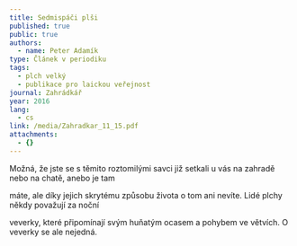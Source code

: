 ```yaml
---
title: Sedmispáči plši
published: true
public: true
authors:
  - name: Peter Adamík
type: Článek v periodiku
tags:
  - plch velký
  - publikace pro laickou veřejnost
journal: Zahrádkář
year: 2016
lang:
  - cs
link: /media/Zahradkar_11_15.pdf
attachments:
  - {}
---
```

Možná, že jste se s těmito roztomilými savci již setkali u vás na zahradě nebo na chatě, anebo je tam

máte, ale díky jejich skrytému způsobu života o tom ani nevíte. Lidé plchy někdy považují za noční

veverky, které připomínají svým huňatým ocasem a pohybem ve větvích. O veverky se ale nejedná.
